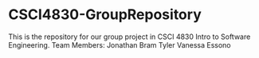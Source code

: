 # CSCI4830-GroupRepository
This is the repository for our group project in CSCI 4830 Intro to Software Engineering. 
Team Members:
Jonathan Bram
Tyler
Vanessa Essono
